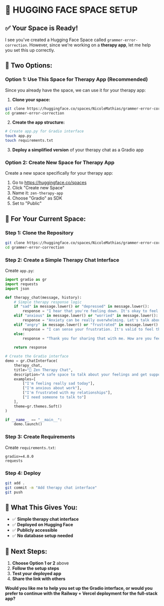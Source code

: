 # 🚀 **HUGGING FACE SPACE SETUP**

## **✅ Your Space is Ready!**

I see you've created a Hugging Face Space called `grammer-error-correction`. However, since we're working on a **therapy app**, let me help you set this up correctly.

## **🎯 Two Options:**

### **Option 1: Use This Space for Therapy App (Recommended)**
Since you already have the space, we can use it for your therapy app:

1. **Clone your space:**
```bash
git clone https://huggingface.co/spaces/NicoleMathias/grammer-error-correction
cd grammer-error-correction
```

2. **Create the app structure:**
```bash
# Create app.py for Gradio interface
touch app.py
touch requirements.txt
```

3. **Deploy a simplified version** of your therapy chat as a Gradio app

### **Option 2: Create New Space for Therapy App**
Create a new space specifically for your therapy app:

1. Go to https://huggingface.co/spaces
2. Click "Create new Space"
3. Name it: `zen-therapy-app`
4. Choose "Gradio" as SDK
5. Set to "Public"

## **🔧 For Your Current Space:**

### **Step 1: Clone the Repository**
```bash
git clone https://huggingface.co/spaces/NicoleMathias/grammer-error-correction
cd grammer-error-correction
```

### **Step 2: Create a Simple Therapy Chat Interface**
Create `app.py`:
```python
import gradio as gr
import requests
import json

def therapy_chat(message, history):
    # Simple therapy response logic
    if "sad" in message.lower() or "depressed" in message.lower():
        response = "I hear that you're feeling down. It's okay to feel this way. What's been on your mind lately?"
    elif "anxious" in message.lower() or "worried" in message.lower():
        response = "Anxiety can be really overwhelming. Let's talk about what's causing you stress right now."
    elif "angry" in message.lower() or "frustrated" in message.lower():
        response = "I can sense your frustration. It's valid to feel this way. What triggered these feelings?"
    else:
        response = "Thank you for sharing that with me. How are you feeling right now? What would be most helpful for you?"
    
    return response

# Create the Gradio interface
demo = gr.ChatInterface(
    therapy_chat,
    title="🧘 Zen Therapy Chat",
    description="A safe space to talk about your feelings and get support.",
    examples=[
        ["I'm feeling really sad today"],
        ["I'm anxious about work"],
        ["I'm frustrated with my relationships"],
        ["I need someone to talk to"]
    ],
    theme=gr.themes.Soft()
)

if __name__ == "__main__":
    demo.launch()
```

### **Step 3: Create Requirements**
Create `requirements.txt`:
```
gradio>=4.0.0
requests
```

### **Step 4: Deploy**
```bash
git add .
git commit -m "Add therapy chat interface"
git push
```

## **🎯 What This Gives You:**
- ✅ **Simple therapy chat interface**
- ✅ **Deployed on Hugging Face**
- ✅ **Publicly accessible**
- ✅ **No database setup needed**

## **🔄 Next Steps:**
1. **Choose Option 1 or 2** above
2. **Follow the setup steps**
3. **Test your deployed app**
4. **Share the link with others**

**Would you like me to help you set up the Gradio interface, or would you prefer to continue with the Railway + Vercel deployment for the full-stack app?** 